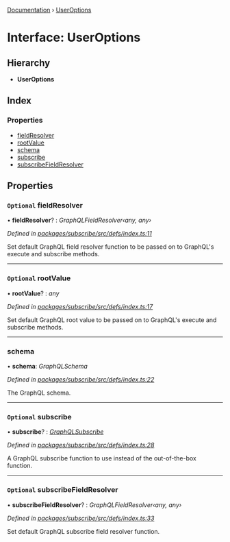 [Documentation](../README.md) › [UserOptions](useroptions.md)

# Interface: UserOptions

## Hierarchy

* **UserOptions**

## Index

### Properties

* [fieldResolver](useroptions.md#optional-fieldresolver)
* [rootValue](useroptions.md#optional-rootvalue)
* [schema](useroptions.md#schema)
* [subscribe](useroptions.md#optional-subscribe)
* [subscribeFieldResolver](useroptions.md#optional-subscribefieldresolver)

## Properties

### `Optional` fieldResolver

• **fieldResolver**? : *GraphQLFieldResolver‹any, any›*

*Defined in [packages/subscribe/src/defs/index.ts:11](https://github.com/badbatch/graphql-box/blob/d785ce9/packages/subscribe/src/defs/index.ts#L11)*

Set default GraphQL field resolver function to
be passed on to GraphQL's execute and subscribe
methods.

___

### `Optional` rootValue

• **rootValue**? : *any*

*Defined in [packages/subscribe/src/defs/index.ts:17](https://github.com/badbatch/graphql-box/blob/d785ce9/packages/subscribe/src/defs/index.ts#L17)*

Set default GraphQL root value to be passed on to
GraphQL's execute and subscribe methods.

___

###  schema

• **schema**: *GraphQLSchema*

*Defined in [packages/subscribe/src/defs/index.ts:22](https://github.com/badbatch/graphql-box/blob/d785ce9/packages/subscribe/src/defs/index.ts#L22)*

The GraphQL schema.

___

### `Optional` subscribe

• **subscribe**? : *[GraphQLSubscribe](../README.md#graphqlsubscribe)*

*Defined in [packages/subscribe/src/defs/index.ts:28](https://github.com/badbatch/graphql-box/blob/d785ce9/packages/subscribe/src/defs/index.ts#L28)*

A GraphQL subscribe function to use
instead of the out-of-the-box function.

___

### `Optional` subscribeFieldResolver

• **subscribeFieldResolver**? : *GraphQLFieldResolver‹any, any›*

*Defined in [packages/subscribe/src/defs/index.ts:33](https://github.com/badbatch/graphql-box/blob/d785ce9/packages/subscribe/src/defs/index.ts#L33)*

Set default GraphQL subscribe field resolver function.

